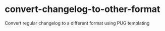 # convert-changelog-to-other-format
Convert regular changelog to a different format using PUG templating
